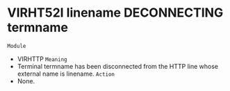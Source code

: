 # VIRHT52I linename DECONNECTING termname
`Module`
- VIRHTTP
`Meaning`
- Terminal termname has been disconnected from the HTTP line whose external name is linename.
`Action`
- None.
